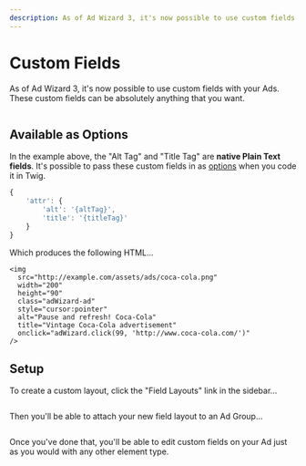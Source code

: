```yaml
---
description: As of Ad Wizard 3, it's now possible to use custom fields with your Ads. These custom fields can be absolutely anything that you want.
---
```


# Custom Fields

As of Ad Wizard 3, it's now possible to use custom fields with your Ads. These custom fields can be absolutely anything that you want.

<img :src="$withBase('/images/adwizard-dynamic-fields.png')" class="dropshadow" alt="" style="max-width:600px">

## Available as Options

In the example above, the "Alt Tag" and "Title Tag" are **native Plain Text fields**. It's possible to pass these custom fields in as [options](/the-options-parameter/) when you code it in Twig.

```js
{
    'attr': {
        'alt': '{altTag}',
        'title': '{titleTag}'
    }
}
```

Which produces the following HTML...

```twig
<img
  src="http://example.com/assets/ads/coca-cola.png"
  width="200"
  height="90"
  class="adWizard-ad"
  style="cursor:pointer"
  alt="Pause and refresh! Coca-Cola"
  title="Vintage Coca-Cola advertisement"
  onclick="adWizard.click(99, 'http://www.coca-cola.com/')"
/>
```

## Setup

To create a custom layout, click the "Field Layouts" link in the sidebar...

<img :src="$withBase('/images/ad-wizard-nav-field-layouts.png')" class="dropshadow" alt="" style="max-width:200px">

Then you'll be able to attach your new field layout to an Ad Group...

<img :src="$withBase('/images/ad-wizard-group-field-layout.png')" class="dropshadow" alt="" style="max-width:540px">

Once you've done that, you'll be able to edit custom fields on your Ad just as you would with any other element type.

